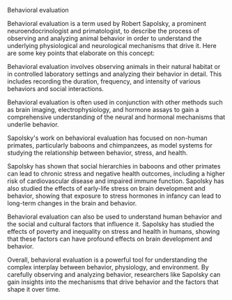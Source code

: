 Behavioral evaluation

Behavioral evaluation is a term used by Robert Sapolsky, a prominent neuroendocrinologist and primatologist, to describe the process of observing and analyzing animal behavior in order to understand the underlying physiological and neurological mechanisms that drive it. Here are some key points that elaborate on this concept:

Behavioral evaluation involves observing animals in their natural habitat or in controlled laboratory settings and analyzing their behavior in detail. This includes recording the duration, frequency, and intensity of various behaviors and social interactions.

Behavioral evaluation is often used in conjunction with other methods such as brain imaging, electrophysiology, and hormone assays to gain a comprehensive understanding of the neural and hormonal mechanisms that underlie behavior.

Sapolsky's work on behavioral evaluation has focused on non-human primates, particularly baboons and chimpanzees, as model systems for studying the relationship between behavior, stress, and health.

Sapolsky has shown that social hierarchies in baboons and other primates can lead to chronic stress and negative health outcomes, including a higher risk of cardiovascular disease and impaired immune function.
Sapolsky has also studied the effects of early-life stress on brain development and behavior, showing that exposure to stress hormones in infancy can lead to long-term changes in the brain and behavior.

Behavioral evaluation can also be used to understand human behavior and the social and cultural factors that influence it. Sapolsky has studied the effects of poverty and inequality on stress and health in humans, showing that these factors can have profound effects on brain development and behavior.

Overall, behavioral evaluation is a powerful tool for understanding the complex interplay between behavior, physiology, and environment. By carefully observing and analyzing behavior, researchers like Sapolsky can gain insights into the mechanisms that drive behavior and the factors that shape it over time.
